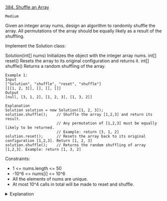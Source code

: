 [384. Shuffle an Array](https://leetcode.com/problems/shuffle-an-array/description/)

`Medium`

Given an integer array nums, design an algorithm to randomly shuffle the array. All permutations of the array should be equally likely as a result of the shuffling.

Implement the Solution class:

Solution(int[] nums) Initializes the object with the integer array nums.
int[] reset() Resets the array to its original configuration and returns it.
int[] shuffle() Returns a random shuffling of the array.
 
```
Example 1:
Input
["Solution", "shuffle", "reset", "shuffle"]
[[[1, 2, 3]], [], [], []]
Output
[null, [3, 1, 2], [1, 2, 3], [1, 3, 2]]

Explanation
Solution solution = new Solution([1, 2, 3]);
solution.shuffle();    // Shuffle the array [1,2,3] and return its result.
                       // Any permutation of [1,2,3] must be equally likely to be returned.
                       // Example: return [3, 1, 2]
solution.reset();      // Resets the array back to its original configuration [1,2,3]. Return [1, 2, 3]
solution.shuffle();    // Returns the random shuffling of array [1,2,3]. Example: return [1, 3, 2]
```

Constraints:

- 1 <= nums.length <= 50
- -10^6 <= nums[i] <= 10^6
- All the elements of nums are unique.
- At most 10^4 calls in total will be made to reset and shuffle.

<details>
<summary>Explanation</summary>

[labuladong - 談談隨機算法](https://labuladong.github.io/algo/4/32/113/)
</details>
